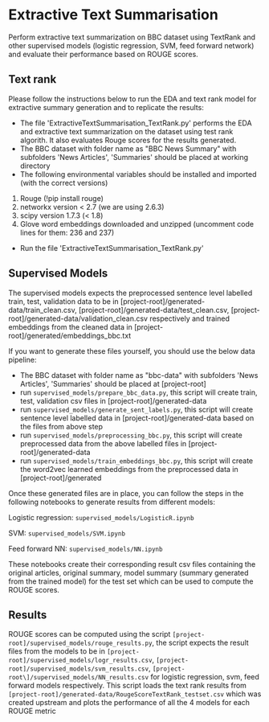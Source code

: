 # Extractive Text Summarisation

Perform extractive text summarization on BBC dataset using TextRank and other supervised models (logistic regression, SVM, feed forward network) and evaluate their performance based on ROUGE scores.

Text rank
-----------------
Please follow the instructions below to run the EDA and text rank model for extractive summary generation and to replicate the results:

- The file 'ExtractiveTextSummarisation_TextRank.py' performs the EDA and extractive text summarization on the dataset using test rank algorith. It also evaluates Rouge scores for the results generated. 
- The BBC dataset with folder name as "BBC News Summary" with subfolders 'News Articles', 'Summaries' should be placed at working directory
- The following environmental variables should be installed and imported (with the correct versions)
1. Rouge (!pip install rouge)
2. networkx version < 2.7 (we are using 2.6.3) 
3. scipy version 1.7.3 (< 1.8)
4. Glove word embeddings downloaded and unzipped (uncomment code lines for them: 236 and 237)
- Run the file 'ExtractiveTextSummarisation_TextRank.py'


Supervised Models
-----------------

The supervised models expects the preprocessed sentence level labelled train, test, validation data to be in \[project-root\]/generated-data/train_clean.csv, \[project-root\]/generated-data/test_clean.csv, \[project-root\]/generated-data/validation_clean.csv respectively and trained embeddings from the cleaned data in \[project-root\]/generated/embeddings_bbc.txt

If you want to generate these files yourself, you should use the below data pipeline:

- The BBC dataset with folder name as "bbc-data" with subfolders 'News Articles', 'Summaries' should be placed at \[project-root\]
- run `supervised_models/prepare_bbc_data.py`, this script will create train, test, validation csv files in \[project-root\]/generated-data
- run `supervised_models/generate_sent_labels.py`, this script will create sentence level labelled data in \[project-root\]/generated-data based on the files from above step
- run `supervised_models/preprocessing_bbc.py`, this script will create preprocessed data from the above labelled files in \[project-root\]/generated-data
- run `supervised_models/train_embeddings_bbc.py`, this script will create the word2vec learned embeddings from the preprocessed data in \[project-root\]/generated

Once these generated files are in place, you can follow the steps in the following notebooks to generate results from different models:

Logistic regression: `supervised_models/LogisticR.ipynb`

SVM: `supervised_models/SVM.ipynb`

Feed forward NN: `supervised_models/NN.ipynb`

These notebooks create their corresponding result csv files containing the original articles, original summary, model summary (summary generated from the trained model) for the test set which can be used to compute the ROUGE scores.

Results
-----------------

ROUGE scores can be computed using the script `[project-root]/supervised_models/rouge_results.py`, the script expects the result files from the models to be in `[project-root]/supervised_models/logr_results.csv`, `[project-root]/supervised_models/svm_results.csv`, `[project-root\]/supervised_models/NN_results.csv` for logistic regression, svm, feed forward models respectively. This script loads the text rank results from 
`[project-root]/generated-data/RougeScoreTextRank_testset.csv` which was created upstream and plots
the performance of all the 4 models for each ROUGE metric
